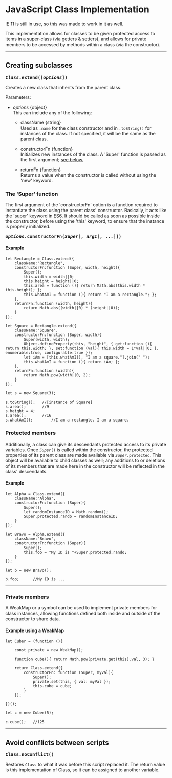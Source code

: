 # JavaScript Class Implementation

IE 11 is still in use, so this was made to work in it as well.

This implementation allows for classes to be given protected access to items in a super-class (via getters &amp; setters), and allows for private members to be accessed by methods within a class (via the constructor).

---

## Creating subclasses

**<samp style="background-color:transparent">*Class*.extend([*options*])</samp>**

Creates a new class that inherits from the parent class.

Parameters:
- *options* {object}  
This can include any of the following:
	
	- className {string}  
	Used as `.name` for the class constructor and in `.toString()` for instances of the class. If not specified, it will be the same as the parent class.
	
	- constructorFn {function}  
	Initializes new instances of the class. A 'Super' function is passed as the first argument; <a href="#user-content-super">see below.</a>
	
	- returnFn {function}  
	Returns a value when the constructor is called without using the 'new' keyword.

### <span id="super">The 'Super' function</span>

The first argument of the 'constructorFn' option is a function required to instantiate the class using the parent class' constructor. Basically, it acts like the 'super' keyword in ES6. It should be called as soon as possible inside the constructor, before using the 'this' keyword, to ensure that the instance is properly initialized.

**<samp id="super">*options*.constructorFn(*Super*[, *arg1*[, ...]])</samp>**

#### Example

```
let Rectangle = Class.extend({
	className:"Rectangle",
	constructorFn:function (Super, width, height){
		Super();
		this.width = width||0;
		this.height = height||0;
		this.area = function (){ return Math.abs(this.width * this.height); };
		this.whatAmI = function (){ return "I am a rectangle."; };
	},
	returnFn:function (width, height){
		return Math.abs((width||0) * (height||0));
	}
});

let Square = Rectangle.extend({
	className:"Square",
	constructorFn:function (Super, width){
		Super(width, width);
		Object.defineProperty(this, "height", { get:function (){ return this.width; }, set:function (val){ this.width = 1*val||0; }, enumerable:true, configurable:true });
		let iAm = [this.whatAmI(), "I am a square."].join(" ");
		this.whatAmI = function (){ return iAm; };
	},
	returnFn:function (width){
		return Math.pow(width||0, 2);
	}
});

let s = new Square(3);

s.toString();	//[instance of Square]
s.area();		//9
s.height = 4;
s.area();		//16
s.whatAmI();		//I am a rectangle. I am a square.

```

### Protected members

Additionally, a class can give its descendants protected access to its private variables. Once <code>*Super*()</code> is called within the constructor, the protected properties of its parent class are made available via <code>*Super*.protected</code>. This object will be available to child classes as well; any additions to or deletions of its members that are made here in the constructor will be reflected in the class' descendants.

#### Example

```
let Alpha = Class.extend({
	className:"Alpha",
	constructorFn:function (Super){
		Super();
		let randomInstanceID = Math.random();
		Super.protected.rando = randomInstanceID;
	}
});

let Bravo = Alpha.extend({
	className:"Bravo",
	constructorFn:function (Super){
		Super();
		this.foo = "My ID is "+Super.protected.rando;
	}
});

let b = new Bravo();

b.foo;		//My ID is ...

```


---

### Private members

A WeakMap or a symbol can be used to implement private members for class instances, allowing functions defined both inside and outside of the constructor to share data.

#### Example using a WeakMap

```
let Cuber = (function (){
	
	const private = new WeakMap();
	
	function cube(){ return Math.pow(private.get(this).val, 3); }
	
	return Class.extend({
		constructorFn: function (Super, myVal){
			Super();
			private.set(this, { val: myVal });
			this.cube = cube;
		}
	});
	
})();

let c = new Cuber(5);

c.cube();	//125
```


---

## Avoid conflicts between scripts

**<samp>Class.noConflict()</samp>**

Restores `Class` to what it was before this script replaced it. The return value is this implementation of Class, so it can be assigned to another variable.
